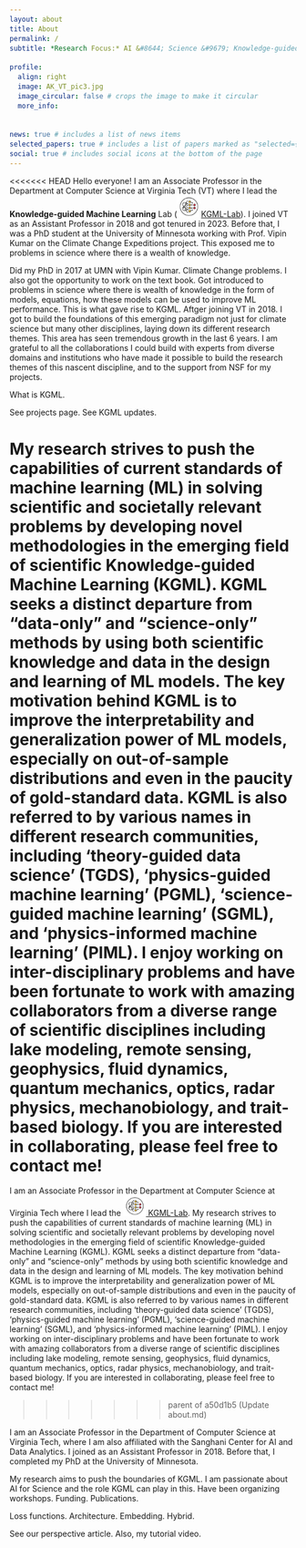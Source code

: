```yaml
---
layout: about
title: About
permalink: /
subtitle: *Research Focus:* AI &#8644; Science &#9679; Knowledge-guided ML

profile:
  align: right
  image: AK_VT_pic3.jpg
  image_circular: false # crops the image to make it circular
  more_info: 
        

news: true # includes a list of news items
selected_papers: true # includes a list of papers marked as "selected={true}"
social: true # includes social icons at the bottom of the page
---
```



<<<<<<< HEAD
Hello everyone! I am an Associate Professor in the Department at Computer Science at Virginia Tech (VT) where I lead the **Knowledge-guided Machine Learning** Lab ([<img src="/assets/img/logo.jpg" alt="KGML-Lab Logo" style="width:42px;">KGML-Lab](https://kgml-lab.github.io/)). I joined VT as an Assistant Professor in 2018 and got tenured in 2023. Before that, I was a PhD student at the University of Minnesota working with Prof. Vipin Kumar on the Climate Change Expeditions project. This exposed me to problems in science where there is a wealth of knowledge.

Did my PhD in 2017 at UMN with Vipin Kumar. Climate Change problems. I also got the opportunity to work on the text book. Got introduced to problems in science where there is wealth of knowledge in the form of models, equations, how these models can be used to improve ML performance. This is what gave rise to KGML. Aftger joining VT in 2018. I got to build the foundations of this emerging paradigm not just for climate science but many other disciplines, laying down its different research themes. This area has seen tremendous growth in the last 6 years. I am grateful to all the collaborations I could build with experts from diverse domains and institutions who have made it possible to build the research themes of this nascent discipline, and to the support from NSF for my projects.



What is KGML. 


See projects page. See KGML updates.



My research strives to push the capabilities of current standards of machine learning (ML) in solving scientific and societally relevant problems by developing novel methodologies in the emerging field of scientific Knowledge-guided Machine Learning (KGML). KGML seeks a distinct departure from “data-only” and “science-only” methods by using both scientific knowledge and data in the design and learning of ML models. The key motivation behind KGML is to improve the interpretability and generalization power of ML models, especially on out-of-sample distributions and even in the paucity of gold-standard data. KGML is also referred to by various names in different research communities, including ‘theory-guided data science’ (TGDS), ‘physics-guided machine learning’ (PGML), ‘science-guided machine learning’ (SGML), and ‘physics-informed machine learning’ (PIML). I enjoy working on inter-disciplinary problems and have been fortunate to work with amazing collaborators from a diverse range of scientific disciplines including lake modeling, remote sensing, geophysics, fluid dynamics, quantum mechanics, optics, radar physics, mechanobiology, and trait-based biology. If you are interested in collaborating, please feel free to contact me!
=======
I am an Associate Professor in the Department at Computer Science at Virginia Tech where I lead the [<img src="/assets/img/logo.jpg" alt="KGML-Lab Logo" style="width:40px;"> KGML-Lab](https://kgml-lab.github.io/). My research strives to push the capabilities of current standards of machine learning (ML) in solving scientific and societally relevant problems by developing novel methodologies in the emerging field of scientific Knowledge-guided Machine Learning (KGML). KGML seeks a distinct departure from “data-only” and “science-only” methods by using both scientific knowledge and data in the design and learning of ML models. The key motivation behind KGML is to improve the interpretability and generalization power of ML models, especially on out-of-sample distributions and even in the paucity of gold-standard data. KGML is also referred to by various names in different research communities, including ‘theory-guided data science’ (TGDS), ‘physics-guided machine learning’ (PGML), ‘science-guided machine learning’ (SGML), and ‘physics-informed machine learning’ (PIML). I enjoy working on inter-disciplinary problems and have been fortunate to work with amazing collaborators from a diverse range of scientific disciplines including lake modeling, remote sensing, geophysics, fluid dynamics, quantum mechanics, optics, radar physics, mechanobiology, and trait-based biology. If you are interested in collaborating, please feel free to contact me!
>>>>>>> parent of a50d1b5 (Update about.md)

I am an Associate Professor in the Department of Computer Science at Virginia Tech, where I am also affiliated with the Sanghani Center for AI and Data Analytics. I joined as an Assistant Professor in 2018. Before that, I completed my PhD at the University of Minnesota.

My research aims to push the boundaries of KGML. I am passionate about AI for Science and the role KGML can play in this. Have been organizing workshops. Funding. Publications.

Loss functions. Architecture. Embedding. Hybrid.

See our perspective article. Also, my tutorial video.
